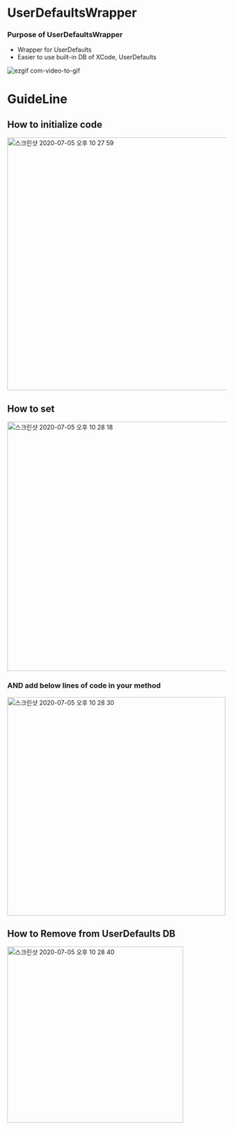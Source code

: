 # UserDefaultsWrapper

### Purpose of UserDefaultsWrapper
- Wrapper for UserDefaults
- Easier to use built-in DB of XCode, UserDefaults
  
![ezgif com-video-to-gif](https://user-images.githubusercontent.com/52398126/86533904-736a9180-bf0f-11ea-8575-9139353b4ad7.gif)

# GuideLine

## How to initialize code

<img width="580" alt="스크린샷 2020-07-05 오후 10 27 59" src="https://user-images.githubusercontent.com/52398126/86533959-dbb97300-bf0f-11ea-8516-68718c9c7005.png">

## How to set
<img width="572" alt="스크린샷 2020-07-05 오후 10 28 18" src="https://user-images.githubusercontent.com/52398126/86534014-42d72780-bf10-11ea-9a1b-d0cde96c3ff4.png">

### AND add below lines of code in your method
<img width="501" alt="스크린샷 2020-07-05 오후 10 28 30" src="https://user-images.githubusercontent.com/52398126/86534028-4cf92600-bf10-11ea-81ad-a2e2e1f5c8df.png">

## How to Remove from UserDefaults DB
<img width="404" alt="스크린샷 2020-07-05 오후 10 28 40" src="https://user-images.githubusercontent.com/52398126/86534035-57b3bb00-bf10-11ea-8d2e-128c755fb442.png">
